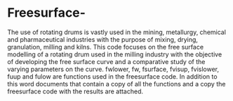 # Freesurface-
The use of rotating drums is vastly used in the mining, metallurgy, chemical and pharmaceutical industries with the purpose of mixing, drying, granulation, milling and kilns. This code focuses on the free surface modelling of a rotating drum used in the milling industry with the objective of developing the free surface curve and a  comparative study of the varying parameters on the curve. 
fwlower, fw, fsurface, fvisup, fvislower, fuup and fulow are functions used in the freesurface code. In addition to this word documents that contain a copy of all the functions and  a copy the freesurface code with the results are attached. 
